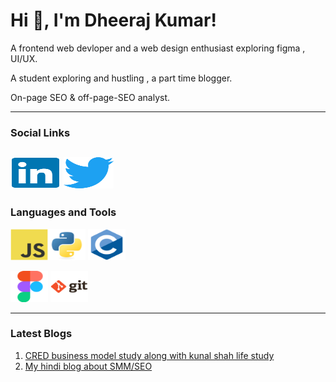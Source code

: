 # Hi 👋, I'm Dheeraj Kumar!

A frontend web devloper and a web design enthusiast exploring figma , UI/UX.

A student exploring and hustling , a part time blogger.

On-page SEO & off-page-SEO analyst. 

---
### Social Links
<a href="https://www.linkedin.com/in/okkdheeraj/" ><img src="https://github.com/devicons/devicon/blob/master/icons/linkedin/linkedin-original.svg" alt="twitter logo" height="50" width="80" /></a>
<a href="https://twitter.com/ysssirrrr" ><img src="https://github.com/devicons/devicon/blob/master/icons/twitter/twitter-original.svg" alt="twitter logo" height="50" width="80" /></a>
---

### Languages and Tools

<img src="https://github.com/devicons/devicon/blob/master/icons/javascript/javascript-original.svg" alt="javascript logo" height="50" width="60" /><img src="https://github.com/devicons/devicon/blob/master/icons/python/python-original.svg" alt="python logo" height="50" width="60" />
<img src="https://github.com/devicons/devicon/blob/master/icons/c/c-original.svg" alt="c logo" height="50" width="60" />



<img src="https://github.com/devicons/devicon/blob/master/icons/figma/figma-original.svg" alt="figma logo" height="50" width="60" />

<img src="https://github.com/devicons/devicon/blob/master/icons/git/git-original-wordmark.svg" alt="git" height="50" width="60" />


---
### Latest Blogs

1. <a href="https://webgoalll.gyangoal.in/2021/06/kunal-shah-cred-biography.html">CRED business model study along with kunal shah life study</a>
2. <a href="https://www.gyangoal.com/2021/08/social-media-marketing-freelancing.html">My hindi blog about SMM/SEO</a>


